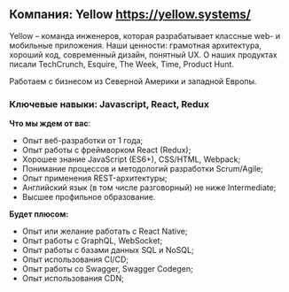 ## Компания: Yellow https://yellow.systems/
Yellow – команда инженеров, которая разрабатывает классные web- и мобильные приложения. Наши ценности: грамотная архитектура, хороший код, современный дизайн, понятный UX. О наших продуктах писали TechCrunch, Esquire, The Week, Time, Product Hunt.

Работаем с бизнесом из Северной Америки и западной Европы.

### Ключевые навыки: Javascript, React, Redux

**Что мы ждем от вас**:
- Опыт веб-разработки от 1 года;
- Опыт работы с фреймворком React (Redux);
- Хорошее знание JavaScript (ES6+), CSS/HTML, Webpack;
- Понимание процессов и методологий разработки Scrum/Agile;
- Опыт применения REST-архитектуры;
- Английский язык (в том числе разговорный) не ниже Intermediate;
- Высшее профильное образование.

**Будет плюсом:**
- Опыт или желание работать с React Native;
- Опыт работы с GraphQL, WebSocket;
- Опыт работы с базами данных SQL и NoSQL;
- Опыт использования CI/CD;
- Опыт работы со Swagger, Swagger Codegen;
- Опыт использования CDN;
